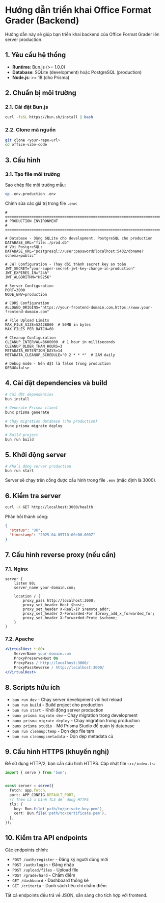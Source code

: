 # Hướng dẫn triển khai Office Format Grader (Backend)

Hướng dẫn này sẽ giúp bạn triển khai backend của Office Format Grader lên server production.

## 1. Yêu cầu hệ thống

- **Runtime**: Bun.js (>= 1.0.0)
- **Database**: SQLite (development) hoặc PostgreSQL (production)
- **Node.js**: >= 18 (cho Prisma)

## 2. Chuẩn bị môi trường

### 2.1. Cài đặt Bun.js

```bash
curl -fsSL https://bun.sh/install | bash
```

### 2.2. Clone mã nguồn

```bash
git clone <your-repo-url>
cd office-vibe-code
```

## 3. Cấu hình

### 3.1. Tạo file môi trường

Sao chép file môi trường mẫu:

```bash
cp .env.production .env
```

Chỉnh sửa các giá trị trong file `.env`:

```env
# ==============================================================================
# PRODUCTION ENVIRONMENT
# ==============================================================================

# Database - Dùng SQLite cho development, PostgreSQL cho production
DATABASE_URL="file:./prod.db"
# Với PostgreSQL: DATABASE_URL="postgresql://user:password@localhost:5432/dbname?schema=public"

# JWT Configuration - Thay đổi thành secret key an toàn
JWT_SECRET="your-super-secret-jwt-key-change-in-production"
JWT_EXPIRES_IN="24h"
JWT_ALGORITHM="HS256"

# Server Configuration
PORT=3000
NODE_ENV=production

# CORS Configuration
ALLOWED_ORIGINS="https://your-frontend-domain.com,https://www.your-frontend-domain.com"

# File Upload Limits
MAX_FILE_SIZE=52428800  # 50MB in bytes
MAX_FILES_PER_BATCH=60

# Cleanup Configuration
CLEANUP_INTERVAL=3600000  # 1 hour in milliseconds
CLEANUP_OLDER_THAN_HOURS=3
METADATA_RETENTION_DAYS=14
METADATA_CLEANUP_SCHEDULE="0 2 * * *"  # 2AM daily

# Debug mode - Nên đặt là false trong production
DEBUG=false
```

## 4. Cài đặt dependencies và build

```bash
# Cài đặt dependencies
bun install

# Generate Prisma client
bunx prisma generate

# Chạy migration database (cho production)
bunx prisma migrate deploy

# Build project
bun run build
```

## 5. Khởi động server

```bash
# Khởi động server production
bun run start
```

Server sẽ chạy trên cổng được cấu hình trong file `.env` (mặc định là 3000).

## 6. Kiểm tra server

```bash
curl -X GET http://localhost:3000/health
```

Phản hồi thành công:
```json
{
  "status": "OK",
  "timestamp": "2025-04-05T10:00:00.000Z"
}
```

## 7. Cấu hình reverse proxy (nếu cần)

### 7.1. Nginx

```nginx
server {
    listen 80;
    server_name your-domain.com;

    location / {
        proxy_pass http://localhost:3000;
        proxy_set_header Host $host;
        proxy_set_header X-Real-IP $remote_addr;
        proxy_set_header X-Forwarded-For $proxy_add_x_forwarded_for;
        proxy_set_header X-Forwarded-Proto $scheme;
    }
}
```

### 7.2. Apache

```apache
<VirtualHost *:80>
    ServerName your-domain.com
    ProxyPreserveHost On
    ProxyPass / http://localhost:3000/
    ProxyPassReverse / http://localhost:3000/
</VirtualHost>
```

## 8. Scripts hữu ích

- `bun run dev` - Chạy server development với hot reload
- `bun run build` - Build project cho production
- `bun run start` - Khởi động server production
- `bunx prisma migrate dev` - Chạy migration trong development
- `bunx prisma migrate deploy` - Chạy migration trong production
- `bunx prisma studio` - Mở Prisma Studio để quản lý database
- `bun run cleanup:temp` - Dọn dẹp file tạm
- `bun run cleanup:metadata` - Dọn dẹp metadata cũ

## 9. Cấu hình HTTPS (khuyến nghị)

Để sử dụng HTTP/2, bạn cần cấu hình HTTPS. Cập nhật file `src/index.ts`:

```typescript
import { serve } from 'bun';


const server = serve({
  fetch: app.fetch,
  port: APP_CONFIG.DEFAULT_PORT,
  // Thêm cấu hình TLS để dùng HTTPS
  tls: {
    key: Bun.file('path/to/private-key.pem'),
    cert: Bun.file('path/to/certificate.pem'),
  },
});
```

## 10. Kiểm tra API endpoints

Các endpoints chính:

- `POST /auth/register` - Đăng ký người dùng mới
- `POST /auth/login` - Đăng nhập
- `POST /upload/files` - Upload file
- `POST /grade/hard` - Chấm điểm
- `GET /dashboard` - Dashboard thống kê
- `GET /criteria` - Danh sách tiêu chí chấm điểm

Tất cả endpoints đều trả về JSON, sẵn sàng cho tích hợp với frontend.